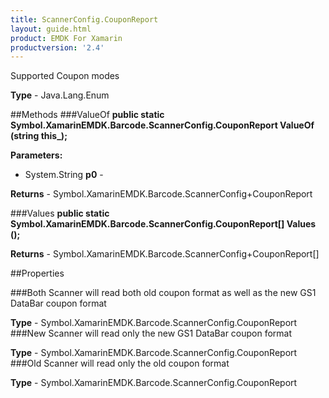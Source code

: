 ```yaml
---
title: ScannerConfig.CouponReport
layout: guide.html 
product: EMDK For Xamarin 
productversion: '2.4' 
---
```

Supported Coupon modes

**Type** - Java.Lang.Enum

##Methods
###ValueOf
**public static Symbol.XamarinEMDK.Barcode.ScannerConfig.CouponReport ValueOf (string this_);**


        

**Parameters:** 

* System.String **p0** - 

**Returns** - Symbol.XamarinEMDK.Barcode.ScannerConfig+CouponReport

###Values
**public static Symbol.XamarinEMDK.Barcode.ScannerConfig.CouponReport[] Values ();**


        


**Returns** - Symbol.XamarinEMDK.Barcode.ScannerConfig+CouponReport[]

##Properties

###Both
Scanner will read both old coupon format as well as the new GS1 DataBar coupon format

**Type** - Symbol.XamarinEMDK.Barcode.ScannerConfig.CouponReport
###New
Scanner will read only the new GS1 DataBar coupon format

**Type** - Symbol.XamarinEMDK.Barcode.ScannerConfig.CouponReport
###Old
Scanner will read only the old coupon format

**Type** - Symbol.XamarinEMDK.Barcode.ScannerConfig.CouponReport


